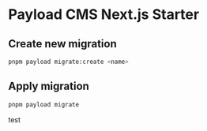 # Payload CMS Next.js Starter

## Create new migration

```bash
pnpm payload migrate:create <name>
```

## Apply migration

```bash
pnpm payload migrate
```

test

